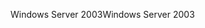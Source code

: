 <span data-ttu-id="cb9ed-101">Windows Server 2003</span><span class="sxs-lookup"><span data-stu-id="cb9ed-101">Windows Server 2003</span></span>